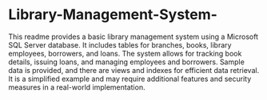 # Library-Management-System-
This readme provides a basic library management system using a Microsoft SQL Server database. It includes tables for branches, books, library employees, borrowers, and loans. The system allows for tracking book details, issuing loans, and managing employees and borrowers. Sample data is provided, and there are views and indexes for efficient data retrieval. It is a simplified example and may require additional features and security measures in a real-world implementation.
